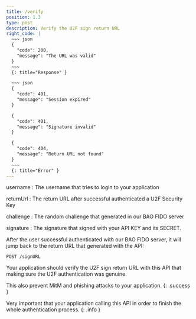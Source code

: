 ```yaml
---
title: /verify
position: 1.3
type: post
description: Verify the U2F sign return URL
right_code: |
  ~~~ json
  {
    "code": 200,
    "message": "The URL was valid"
  }
  ~~~
  {: title="Response" }

  ~~~ json
  {
    "code": 401,
    "message": "Session expired"
  }

  {
    "code": 401,
    "message": "Signature invalid"
  }

  {
    "code": 404,
    "message": "Return URL not found"
  }
  ~~~
  {: title="Error" }
---
```

username
: The username that tries to login to your application

returnUrl
: The return URL after successful authenticated a U2F Security Key

challenge
: The random challenge that generated in our BAO FIDO server

signature
: The signature that signed with your API KEY and its SECRET.

After the user successful authenticated with our BAO FIDO server, it will jump back
to the return URL that generated with the API:

```
POST /signURL
```

Your application should verify the U2F sign return URL with this API that making
sure the U2F authentication was genuine.

This also prevent MitM and phishing attacks to your application.
{: .success }

Very important that your application calling this API in order to finish the whole authentication process.
{: .info }
